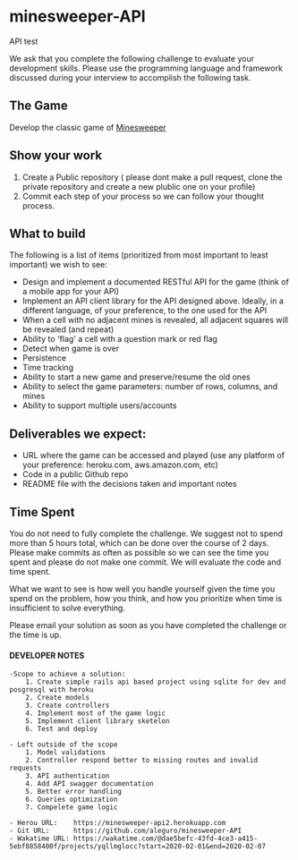 # minesweeper-API
API test

We ask that you complete the following challenge to evaluate your development skills. Please use the programming language and framework discussed during your interview to accomplish the following task.

## The Game
Develop the classic game of [Minesweeper](https://en.wikipedia.org/wiki/Minesweeper_(video_game))

## Show your work

1.  Create a Public repository ( please dont make a pull request, clone the private repository and create a new plublic one on your profile)
2.  Commit each step of your process so we can follow your thought process.

## What to build
The following is a list of items (prioritized from most important to least important) we wish to see:
* Design and implement  a documented RESTful API for the game (think of a mobile app for your API)
* Implement an API client library for the API designed above. Ideally, in a different language, of your preference, to the one used for the API
* When a cell with no adjacent mines is revealed, all adjacent squares will be revealed (and repeat)
* Ability to 'flag' a cell with a question mark or red flag
* Detect when game is over
* Persistence
* Time tracking
* Ability to start a new game and preserve/resume the old ones
* Ability to select the game parameters: number of rows, columns, and mines
* Ability to support multiple users/accounts
 
## Deliverables we expect:
* URL where the game can be accessed and played (use any platform of your preference: heroku.com, aws.amazon.com, etc)
* Code in a public Github repo
* README file with the decisions taken and important notes

## Time Spent
You do not need to fully complete the challenge. We suggest not to spend more than 5 hours total, which can be done over the course of 2 days.  Please make commits as often as possible so we can see the time you spent and please do not make one commit.  We will evaluate the code and time spent.
 
What we want to see is how well you handle yourself given the time you spend on the problem, how you think, and how you prioritize when time is insufficient to solve everything.

Please email your solution as soon as you have completed the challenge or the time is up.

#### DEVELOPER NOTES
	
	-Scope to achieve a solution:
		1. Create simple rails api based project using sqlite for dev and posgresql with heroku
		2. Create models
		3. Create controllers
		4. Implement most of the game logic
		5. Implement client library sketelon
		6. Test and deploy

	- Left outside of the scope
		1. Model validations
		2. Controller respond better to missing routes and invalid requests
		3. API authentication
		4. Add API swagger documentation
		5. Better error handling
		6. Queries optimization
		7. Compelete game logic	

	- Herou URL: 	https://minesweeper-api2.herokuapp.com
	- Git URL: 	    https://github.com/aleguro/minesweeper-API
	- Wakatime URL: https://wakatime.com/@dae5befc-43fd-4ce3-a415-5ebf8858400f/projects/yqllmglocc?start=2020-02-01&end=2020-02-07


 
